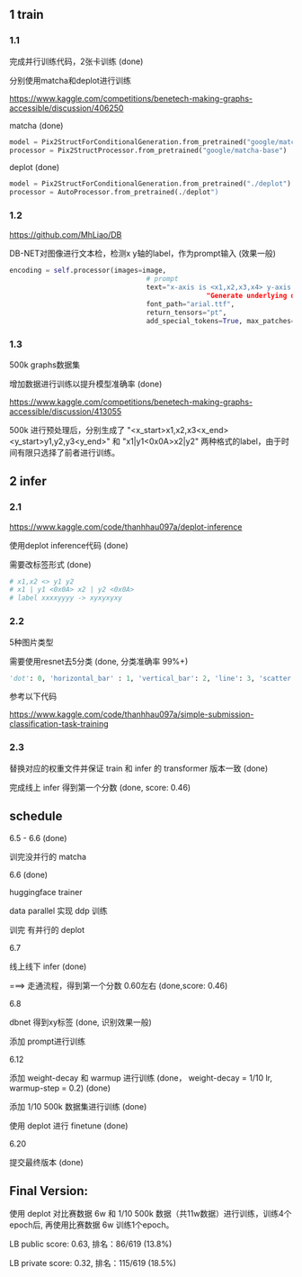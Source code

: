 ## 1 train

### 1.1

完成并行训练代码，2张卡训练 (done)

分别使用matcha和deplot进行训练

https://www.kaggle.com/competitions/benetech-making-graphs-accessible/discussion/406250

matcha (done)

```python
model = Pix2StructForConditionalGeneration.from_pretrained("google/matcha-plotqa-v2")
processor = Pix2StructProcessor.from_pretrained("google/matcha-base")
```

deplot (done)

```python
model = Pix2StructForConditionalGeneration.from_pretrained("./deplot")
processor = AutoProcessor.from_pretrained(./deplot")
```

### 1.2

https://github.com/MhLiao/DB

DB-NET对图像进行文本检，检测x y轴的label，作为prompt输入 (效果一般)

```python
encoding = self.processor(images=image,
                                  # prompt
                                  text="x-axis is <x1,x2,x3,x4> y-axis is <y1,y2,y3,y4>“ +
                          						 "Generate underlying data table of the figure below:",
                                  font_path="arial.ttf",
                                  return_tensors="pt",
                                  add_special_tokens=True, max_patches=MAX_PATCHES)
```

### 1.3

500k graphs数据集

增加数据进行训练以提升模型准确率 (done)

https://www.kaggle.com/competitions/benetech-making-graphs-accessible/discussion/413055

500k 进行预处理后，分别生成了 "<x_start>x1,x2,x3<x_end><y_start>y1,y2,y3<y_end>" 和 "x1|y1<0x0A>x2|y2" 两种格式的label，由于时间有限只选择了前者进行训练。

## 2 infer

### 2.1

https://www.kaggle.com/code/thanhhau097a/deplot-inference

使用deplot inference代码 (done)

需要改标签形式 (done)

```python
# x1,x2 <> y1 y2
# x1 | y1 <0x0A> x2 | y2 <0x0A>
# label xxxxyyyy -> xyxyxyxy
```

### 2.2

5种图片类型 

需要使用resnet去5分类 (done, 分类准确率 99%+)

```python
'dot': 0, 'horizontal_bar' : 1, 'vertical_bar': 2, 'line': 3, 'scatter': 4
```

参考以下代码

https://www.kaggle.com/code/thanhhau097a/simple-submission-classification-task-training

### 2.3

替换对应的权重文件并保证 train 和 infer 的 transformer 版本一致 (done)

完成线上 infer 得到第一个分数 (done, score: 0.46)


## schedule

6.5 - 6.6 (done)

训完没并行的 matcha

6.6 (done)

huggingface trainer

data parallel 实现 ddp 训练

训完 有并行的 deplot

6.7

线上线下 infer (done)

===> 走通流程，得到第一个分数 0.60左右 (done,score: 0.46)

6.8

dbnet 得到xy标签 (done, 识别效果一般)

添加 prompt进行训练

6.12

添加 weight-decay 和 warmup 进行训练 (done， weight-decay = 1/10 lr, warmup-step = 0.2) (done)

添加 1/10 500k 数据集进行训练 (done)

使用 deplot 进行 finetune (done)

6.20

提交最终版本 (done)


## Final Version:

使用 deplot 对比赛数据 6w 和 1/10 500k 数据（共11w数据）进行训练，训练4个epoch后, 再使用比赛数据 6w 训练1个epoch。

LB public score: 0.63, 排名：86/619 (13.8%)

LB private score: 0.32, 排名：115/619 (18.5%)


